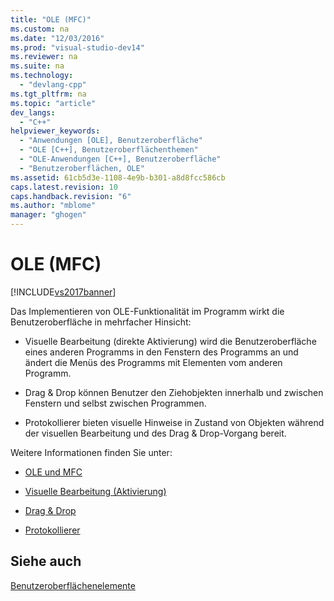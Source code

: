 ```yaml
---
title: "OLE (MFC)"
ms.custom: na
ms.date: "12/03/2016"
ms.prod: "visual-studio-dev14"
ms.reviewer: na
ms.suite: na
ms.technology: 
  - "devlang-cpp"
ms.tgt_pltfrm: na
ms.topic: "article"
dev_langs: 
  - "C++"
helpviewer_keywords: 
  - "Anwendungen [OLE], Benutzeroberfläche"
  - "OLE [C++], Benutzeroberflächenthemen"
  - "OLE-Anwendungen [C++], Benutzeroberfläche"
  - "Benutzeroberflächen, OLE"
ms.assetid: 61cb5d3e-1108-4e9b-b301-a8d8fcc586cb
caps.latest.revision: 10
caps.handback.revision: "6"
ms.author: "mblome"
manager: "ghogen"
---
```

# OLE (MFC)
[!INCLUDE[vs2017banner](../assembler/inline/includes/vs2017banner.md)]

Das Implementieren von OLE\-Funktionalität im Programm wirkt die Benutzeroberfläche in mehrfacher Hinsicht:  
  
-   Visuelle Bearbeitung \(direkte Aktivierung\) wird die Benutzeroberfläche eines anderen Programms in den Fenstern des Programms an und ändert die Menüs des Programms mit Elementen vom anderen Programm.  
  
-   Drag & Drop können Benutzer den Ziehobjekten innerhalb und zwischen Fenstern und selbst zwischen Programmen.  
  
-   Protokollierer bieten visuelle Hinweise in Zustand von Objekten während der visuellen Bearbeitung und des Drag & Drop\-Vorgang bereit.  
  
 Weitere Informationen finden Sie unter:  
  
-   [OLE und MFC](../mfc/ole-in-mfc.md)  
  
-   [Visuelle Bearbeitung \(Aktivierung\)](../mfc/activation-cpp.md)  
  
-   [Drag & Drop](../mfc/drag-and-drop-ole.md)  
  
-   [Protokollierer](../mfc/trackers.md)  
  
## Siehe auch  
 [Benutzeroberflächenelemente](../mfc/user-interface-elements-mfc.md)
